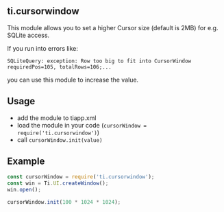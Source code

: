 ## ti.cursorwindow

This module allows you to set a higher Cursor size (default is 2MB) for e.g. SQLite access.

If you run into errors like:
```
SQLiteQuery: exception: Row too big to fit into CursorWindow requiredPos=105, totalRows=106;...
```
you can use this module to increase the value.

## Usage
* add the module to tiapp.xml
* load the module in your code (`cursorWindow = require('ti.cursorwindow')`)
* call `cursorWindow.init(value)`

## Example

```js
const cursorWindow = require('ti.cursorwindow');
const win = Ti.UI.createWindow();
win.open();

cursorWindow.init(100 * 1024 * 1024);
```

